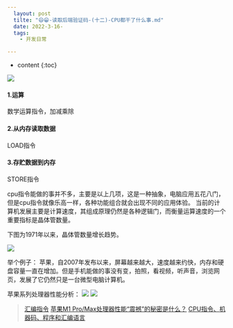 ```yaml
---
  layout: post
  tilte: "😄😁-读取后端验证码-(十二)-CPU都干了什么事.md"
  date: 2022-3-16-
  tags: 
    - 开发日常

---
```



* content
{:toc}


![](https://upload-images.jianshu.io/upload_images/15312191-baf3683dfa4ac18b.png?imageMogr2/auto-orient/strip%7CimageView2/2/w/1240)


#### 1.运算 
数学运算指令，加减乘除
#### 2.从内存读取数据
LOAD指令
#### 3.存贮数据到内存
STORE指令


cpu指令能做的事并不多，主要是以上几项，这是一种抽象，电脑应用五花八门，但是cpu指令就像乐高一样，各种功能组合就会出现不同的应用体验。
当前的计算机发展主要是计算速度，其组成原理仍然是各种逻辑门，而衡量运算速度的一个重要指标是晶体管数量。

下图为1971年以来，晶体管数量增长趋势。

![](https://upload-images.jianshu.io/upload_images/15312191-1d18c1d27a2209f4.png?imageMogr2/auto-orient/strip%7CimageView2/2/w/1240)

 举个例子：
苹果，自2007年发布以来，屏幕越来越大，速度越来约快，内存和硬盘容量一直在增加。但是手机能做的事没有变，拍照，看视频，听声音，浏览网页，发展了它仍然只是一台微型电脑计算机。

苹果系列处理器性能分析：
![](https://upload-images.jianshu.io/upload_images/15312191-9907fb88a4895d1c.png?imageMogr2/auto-orient/strip%7CimageView2/2/w/1240)
![](https://upload-images.jianshu.io/upload_images/15312191-b8348448c3b02535.png?imageMogr2/auto-orient/strip%7CimageView2/2/w/1240)

>[汇编指令](https://www.mallocfree.com/basic/asm/asm-2-instruction.htm)
> [苹果M1 Pro/Max处理器性能“震撼”的秘密是什么？](https://www.eet-china.com/mp/a84799.html)
> [CPU指令、机器码、程序和汇编语言](https://www.cnblogs.com/yilang/p/10997380.html)

